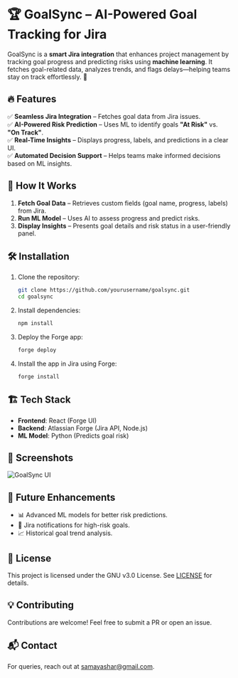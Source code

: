 
# 🏆 GoalSync – AI-Powered Goal Tracking for Jira

GoalSync is a **smart Jira integration** that enhances project management by tracking goal progress and predicting risks using **machine learning**. It fetches goal-related data, analyzes trends, and flags delays—helping teams stay on track effortlessly. 🚀

## 🔥 Features

✅ **Seamless Jira Integration** – Fetches goal data from Jira issues.  
✅ **AI-Powered Risk Prediction** – Uses ML to identify goals **"At Risk"** vs. **"On Track"**.  
✅ **Real-Time Insights** – Displays progress, labels, and predictions in a clear UI.  
✅ **Automated Decision Support** – Helps teams make informed decisions based on ML insights.  

## 🚀 How It Works

1. **Fetch Goal Data** – Retrieves custom fields (goal name, progress, labels) from Jira.  
2. **Run ML Model** – Uses AI to assess progress and predict risks.  
3. **Display Insights** – Presents goal details and risk status in a user-friendly panel.  

## 🛠️ Installation

1. Clone the repository:
   ```sh
   git clone https://github.com/yourusername/goalsync.git
   cd goalsync
   ```
2. Install dependencies:
   ```sh
   npm install
   ```
3. Deploy the Forge app:
   ```sh
   forge deploy
   ```
4. Install the app in Jira using Forge:
   ```sh
   forge install
   ```

## 🏗️ Tech Stack

- **Frontend**: React (Forge UI)  
- **Backend**: Atlassian Forge (Jira API, Node.js)  
- **ML Model**: Python (Predicts goal risk)  

## 📸 Screenshots

![GoalSync UI](https://via.placeholder.com/600x300?text=GoalSync+Panel)

## 🤖 Future Enhancements

- 📊 Advanced ML models for better risk predictions.  
- 🔔 Jira notifications for high-risk goals.  
- 📈 Historical goal trend analysis.  

## 📜 License

This project is licensed under the GNU v3.0 License. See [LICENSE](LICENSE) for details.

## 💡 Contributing

Contributions are welcome! Feel free to submit a PR or open an issue.

## 📬 Contact

For queries, reach out at [samayashar@gmail.com](mailto:samayashar@gmail.com).
